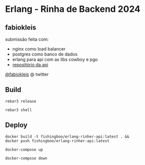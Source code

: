 # Erlang - Rinha de Backend 2024

## fabiokleis
submissão feita com:
- nginx como load balancer
- postgres como banco de dados
- erlang para api com as libs cowboy e pgo
- [repositório da api](https://github.com/fabiokleis/rinha-de-backend-2024)


[@fabiokleis](https://twitter.com/FabioKleis) @ twitter

## Build
```shell
rebar3 release
```

```shell
rebar3 shell
```

## Deploy
```shell
docker build -t fishingboo/erlang-rinher-api:latest . &&
docker push fishingboo/erlang-rinher-api:latest
```
```shell
docker-compose up 
```
```shell
docker-compose down
```

